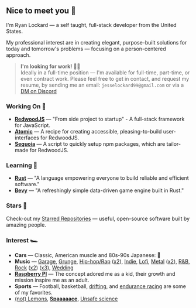 ## Nice to meet you 🤝

I'm Ryan Lockard — a self taught, full-stack developer from the United States.

My professional interest are in creating elegant, purpose-built solutions for today and tomorrow's problems — focusing on a person-centered approach.

> **I'm looking for work!** 👷‍♂️<br/>
> Ideally in a full-time position — I'm available for full-time, part-time, or even contract work.
> Please feel free to get in contact, and request my  resume, by sending me an email: `jesselockard99@gmail.com` or via a [DM on Discord](https://discord.com/users/589297626319552517)

### Working On 🔭

<!-- - [**LockTech Software**](http://locktech.software) — _The Lockard Technology Co. - Software Division_ -->
<!-- - **Palletized** — Project management application for commercial and industrial material distributors. -->
- [**RedwoodJS**](https://github.com/redwoodjs/redwood) — "From side project to startup" - A full-stack framework for JavaScript.
- [**Atomic**](https://github.com/realStandal/redwoodjs-tips-n-workflows/blob/main/atomic.md#atomic) — A recipe for creating accessible, pleasing-to-build user-interfaces for RedwoodJS.
- [**Sequoia**](https://github.com/locktech/sequoia) — A script to quickly setup npm packages, which are tailor-made for RedwoodJS.

### Learning 📘

- [**Rust**](https://www.rust-lang.org/) — "A language empowering everyone to build reliable and efficient software."
- [**Bevy**](https://bevyengine.org/) — "A refreshingly simple data-driven game engine built in Rust."

### Stars 🌟

Check-out my [Starred Repositories](https://github.com/realStandal?tab=stars) — useful, open-source software built by amazing people.

### Interest 🏎️

- **Cars** — Classic, American muscle and 80s-90s Japanese: 🏁
- **Music** — [Garage](https://www.youtube.com/watch?v=tuK6n2Lkza0), [Grunge](https://www.youtube.com/watch?v=n6P0SitRwy8), [Hip-hop/Rap](https://www.youtube.com/watch?v=HkwCtYVv3QQ) ([x2](https://www.youtube.com/watch?v=Dz5VzLz67WA)), [Indie](https://www.youtube.com/watch?v=MKEoCHKX7-o), [Lofi](https://www.youtube.com/watch?v=MtT5_PgLJlY&t=5555s), [Metal](https://www.youtube.com/watch?v=5abamRO41fE) ([x2](https://www.youtube.com/watch?v=vfpgpf6QVnI)), [R&B](https://www.youtube.com/watch?v=LsgNG-L6aw4), [Rock](https://www.youtube.com/watch?v=LLjFoIOyCfw) ([x2](https://www.youtube.com/watch?v=Lr58WHo2ndM)) ([x3](https://www.youtube.com/watch?v=YQprqMdUdPU)), [Wedding](https://www.youtube.com/watch?v=tT86AoSGEL8)
- [**Raspberry PI**](https://www.raspberrypi.org/) — The concept adored me as a kid, their growth and mission inspire me as an adult.
- **Sports** — Football, basketball, [drifting](https://en.wikipedia.org/wiki/Drifting_(motorsport)), and [endurance racing](https://en.wikipedia.org/wiki/Endurance_racing_(motorsport)) are some of my favorites.
- [(not) Lemons](https://www.youtube.com/watch?v=Dt6iTwVIiMM&t=7s), [**Spaaaaace**](https://www.youtube.com/watch?v=myEOJaNMQZo), [Unsafe science](https://youtu.be/ontykIdD8HI?t=159)
